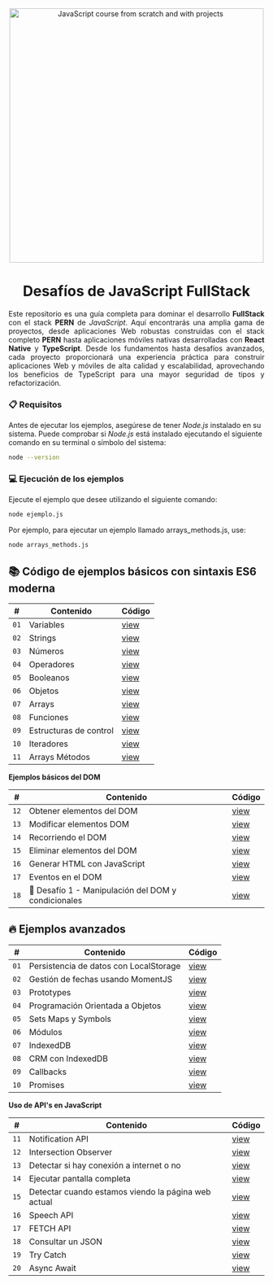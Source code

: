 <div align="center">

<img alt="JavaScript course from scratch and with projects" src="https://res.cloudinary.com/dozvvpar9/image/upload/v1699231920/js-modern-course/course-cover_ko9zas.jpg" width="500" />

# Desafíos de JavaScript FullStack
</div>

<p style="text-align: justify;">Este repositorio es una guía completa para dominar el desarrollo <b>FullStack</b> con el stack <b>PERN</b> de <em>JavaScript</em>. Aquí encontrarás una amplia gama de proyectos, desde aplicaciones Web robustas construidas con el stack completo <b>PERN</b> hasta aplicaciones móviles nativas desarrolladas con <b>React Native</b> y <b>TypeScript</b>. Desde los fundamentos hasta desafíos avanzados, cada proyecto proporcionará una experiencia práctica para construir aplicaciones Web y móviles de alta calidad y escalabilidad, aprovechando los beneficios de TypeScript para una mayor seguridad de tipos y refactorización.
</p>

### 📋 Requisitos
Antes de ejecutar los ejemplos, asegúrese de tener *Node.js* instalado en su sistema. Puede comprobar si *Node.js* está instalado ejecutando el siguiente comando en su terminal o símbolo del sistema:

```bash
node --version
```
### 💻 Ejecución de los ejemplos
Ejecute el ejemplo que desee utilizando el siguiente comando:

```bash
node ejemplo.js
```
Por ejemplo, para ejecutar un ejemplo llamado arrays_methods.js, use:

```bash
node arrays_methods.js
```
## 📚 Código de ejemplos básicos con sintaxis ES6 moderna

| # | Contenido | Código |
| --- | --- | --- |
| `01` | Variables | [view](web/example/variables.js) |
| `02` | Strings | [view](web/example/strings.js) |
| `03` | Números | [view](web/example/numbers.js) |
| `04` | Operadores | [view](web/example/operators.js) |
| `05` | Booleanos | [view](web/example/booleans.js) |
| `06` | Objetos | [view](web/example/objects.js) |
| `07` | Arrays | [view](web/example/arrays.js) |
| `08` | Funciones | [view](web/example/functions.js) |
| `09` | Estructuras de control | [view](web/example/control_structures.js) |
| `10` | Iteradores | [view](web/example/iterators.js) |
| `11` | Arrays Métodos | [view](web/example/arrays_methods.js) |

**Ejemplos básicos del DOM**

| # | Contenido | Código |
| --- | --- | --- |
| `12` | Obtener elementos del DOM | [view](web/example/dom/js/get_elements.js) |
| `13` | Modificar elementos DOM | [view](web/example/dom/js/modify_elements.js) |
| `14` | Recorriendo el DOM | [view](web/example/dom/js/traversing.js) |
| `15` | Eliminar elementos del DOM | [view](web/example/dom/js/remove_elements.js) |
| `16` | Generar HTML con JavaScript | [view](web/example/dom/js/generate_elements.js) |
| `17` | Eventos en el DOM | [view](web/example/events/) |
| `18` | 🎯 Desafío 1 - Manipulación del DOM y condicionales | [view](web/projects/challenge-1/) |

## 🔥 Ejemplos avanzados

| # | Contenido | Código |
| --- | --- | --- |
| `01` | Persistencia de datos con LocalStorage | [view]() |
| `02` | Gestión de fechas usando MomentJS | [view]() |
| `03` | Prototypes | [view]() |
| `04` | Programación Orientada a Objetos | [view]() |
| `05` | Sets Maps y Symbols | [view]() |
| `06` | Módulos | [view]() |
| `07` | IndexedDB | [view]() |
| `08` | CRM con IndexedDB | [view]() |
| `09` | Callbacks | [view]() |
| `10` | Promises | [view]() |

**Uso de API's en JavaScript**

| # | Contenido | Código |
| --- | --- | --- |
| `11` | Notification API | [view]() |
| `12` | Intersection Observer | [view]() |
| `13` | Detectar si hay conexión a internet o no | [view]() |
| `14` | Ejecutar pantalla completa | [view]() |
| `15` | Detectar cuando estamos viendo la página web actual | [view]() |
| `16` | Speech API | [view]() |
| `17` | FETCH API | [view]() |
| `18` | Consultar un JSON | [view]() |
| `19` | Try Catch | [view]() |
| `20` | Async Await | [view]() |






